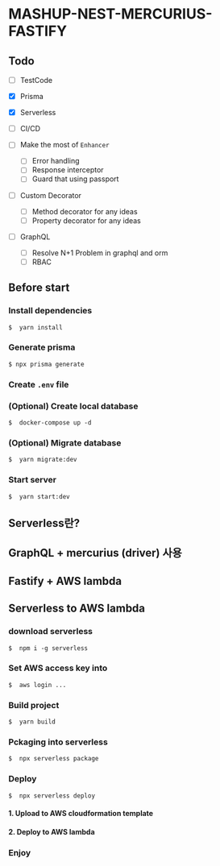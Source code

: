 # MASHUP-NEST-MERCURIUS-FASTIFY

## Todo

- [ ] TestCode

- [x] Prisma

- [x] Serverless
- [ ] CI/CD

- [ ] Make the most of `Enhancer`

  - [ ] Error handling
  - [ ] Response interceptor
  - [ ] Guard that using passport

- [ ] Custom Decorator

  - [ ] Method decorator for any ideas
  - [ ] Property decorator for any ideas

- [ ] GraphQL

  - [ ] Resolve N+1 Problem in graphql and orm
  - [ ] RBAC

## Before start

### Install dependencies

```shell
$  yarn install
```

### Generate prisma

```shell
$ npx prisma generate
```

### Create `.env` file

### (Optional) Create local database

```shell
$  docker-compose up -d
```

### (Optional) Migrate database

```shell
$  yarn migrate:dev
```

### Start server

```shell
$  yarn start:dev
```

## Serverless란?

## GraphQL + mercurius (driver) 사용

## Fastify + AWS lambda

## Serverless to AWS lambda

### download serverless

```shell
$  npm i -g serverless
```

### Set AWS access key into

```shell
$  aws login ...
```

### Build project

```shell
$  yarn build
```

### Pckaging into serverless

```shell
$  npx serverless package
```

### Deploy

```shell
$  npx serverless deploy
```

#### 1. Upload to AWS cloudformation template

#### 2. Deploy to AWS lambda

### Enjoy
